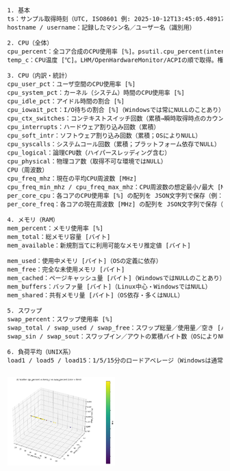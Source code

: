 <pre>
1. 基本
ts：サンプル取得時刻（UTC, ISO8601 例: 2025-10-12T13:45:05.489170Z）
hostname / username：記録したマシン名／ユーザー名（識別用）

2. CPU（全体）
cpu_percent：全コア合成のCPU使用率 [%]。psutil.cpu_percent(interval=…) の結果。
temp_c：CPU温度 [℃]。LHM/OpenHardwareMonitor/ACPIの順で取得。権限や機種により NULL になることあり。

3. CPU（内訳・統計）
cpu_user_pct：ユーザ空間のCPU使用率 [%]
cpu_system_pct：カーネル（システム）時間のCPU使用率 [%]
cpu_idle_pct：アイドル時間の割合 [%]
cpu_iowait_pct：I/O待ちの割合 [%]（Windowsでは常にNULLのことあり）
cpu_ctx_switches：コンテキストスイッチ回数（累積→瞬時取得時点のカウンタ）
cpu_interrupts：ハードウェア割り込み回数（累積）
cpu_soft_intr：ソフトウェア割り込み回数（累積；OSによりNULL）
cpu_syscalls：システムコール回数（累積；プラットフォーム依存でNULL）
cpu_logical：論理CPU数（ハイパースレッディング含む）
cpu_physical：物理コア数（取得不可な環境ではNULL）
CPU（周波数）
cpu_freq_mhz：現在の平均CPU周波数 [MHz]
cpu_freq_min_mhz / cpu_freq_max_mhz：CPU周波数の想定最小/最大 [MHz]（環境でNULLあり）
per_core_cpu：各コアのCPU使用率 [%] の配列を JSON文字列で保存（例：[3.1, 7.4, …]）
per_core_freq：各コアの現在周波数 [MHz] の配列を JSON文字列で保存（取得不可ならNULL）

4. メモリ（RAM）
mem_percent：メモリ使用率 [%]
mem_total：総メモリ容量 [バイト]
mem_available：新規割当てに利用可能なメモリ推定値 [バイト]

mem_used：使用中メモリ [バイト]（OSの定義に依存）
mem_free：完全な未使用メモリ [バイト]
mem_cached：ページキャッシュ量 [バイト]（WindowsではNULLのことあり）
mem_buffers：バッファ量 [バイト]（Linux中心・WindowsではNULL）
mem_shared：共有メモリ量 [バイト]（OS依存・多くはNULL）

5. スワップ
swap_percent：スワップ使用率 [%]
swap_total / swap_used / swap_free：スワップ総量／使用量／空き [バイト]
swap_sin / swap_sout：スワップイン／アウトの累積バイト数（OSによりNULL）

6. 負荷平均（UNIX系）
load1 / load5 / load15：1/5/15分のロードアベレージ（Windowsは通常 NULL)

</pre>

<img src="3d-plot-1.png" width=50%>

